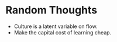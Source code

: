 # Random Thoughts

* Culture is a latent variable on flow.
* Make the capital cost of learning cheap.
